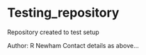 # Testing_repository

Repository created to test setup

Author:  R Newham
Contact details as above...